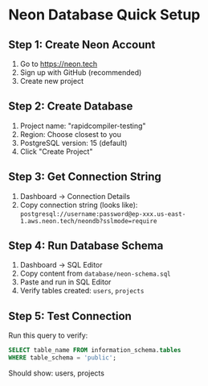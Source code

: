 # Neon Database Quick Setup

## Step 1: Create Neon Account
1. Go to https://neon.tech
2. Sign up with GitHub (recommended)
3. Create new project

## Step 2: Create Database
1. Project name: "rapidcompiler-testing"
2. Region: Choose closest to you
3. PostgreSQL version: 15 (default)
4. Click "Create Project"

## Step 3: Get Connection String
1. Dashboard → Connection Details
2. Copy connection string (looks like):
   `postgresql://username:password@ep-xxx.us-east-1.aws.neon.tech/neondb?sslmode=require`

## Step 4: Run Database Schema
1. Dashboard → SQL Editor
2. Copy content from `database/neon-schema.sql`
3. Paste and run in SQL Editor
4. Verify tables created: `users`, `projects`

## Step 5: Test Connection
Run this query to verify:
```sql
SELECT table_name FROM information_schema.tables 
WHERE table_schema = 'public';
```
Should show: users, projects